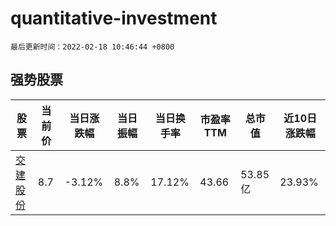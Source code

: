 # quantitative-investment

`最后更新时间：2022-02-18 10:46:44 +0800`

## 强势股票

|股票|当前价|当日涨跌幅|当日振幅|当日换手率|市盈率TTM|总市值|近10日涨跌幅|
|----|----|----|----|----|----|----|----|
|[交建股份](https://xueqiu.com/S/SH603815)|8.7|-3.12%|8.8%|17.12%|43.66|53.85亿|23.93%|

